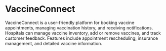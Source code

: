 # VaccineConnect
VaccineConnect is a user-friendly platform for booking vaccine appointments, managing vaccination history, and receiving notifications. Hospitals can manage vaccine inventory, add or remove vaccines, and track customer feedback. Features include appointment rescheduling, insurance management, and detailed vaccine information.

